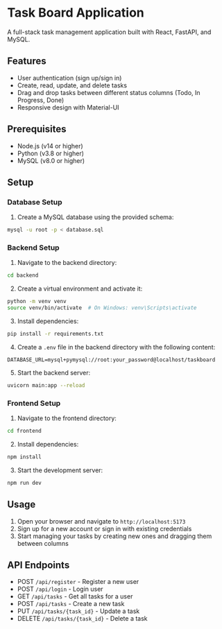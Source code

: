 # Task Board Application

A full-stack task management application built with React, FastAPI, and MySQL.

## Features

- User authentication (sign up/sign in)
- Create, read, update, and delete tasks
- Drag and drop tasks between different status columns (Todo, In Progress, Done)
- Responsive design with Material-UI

## Prerequisites

- Node.js (v14 or higher)
- Python (v3.8 or higher)
- MySQL (v8.0 or higher)

## Setup

### Database Setup

1. Create a MySQL database using the provided schema:
```bash
mysql -u root -p < database.sql
```

### Backend Setup

1. Navigate to the backend directory:
```bash
cd backend
```

2. Create a virtual environment and activate it:
```bash
python -m venv venv
source venv/bin/activate  # On Windows: venv\Scripts\activate
```

3. Install dependencies:
```bash
pip install -r requirements.txt
```

4. Create a `.env` file in the backend directory with the following content:
```
DATABASE_URL=mysql+pymysql://root:your_password@localhost/taskboard
```

5. Start the backend server:
```bash
uvicorn main:app --reload
```

### Frontend Setup

1. Navigate to the frontend directory:
```bash
cd frontend
```

2. Install dependencies:
```bash
npm install
```

3. Start the development server:
```bash
npm run dev
```

## Usage

1. Open your browser and navigate to `http://localhost:5173`
2. Sign up for a new account or sign in with existing credentials
3. Start managing your tasks by creating new ones and dragging them between columns

## API Endpoints

- POST `/api/register` - Register a new user
- POST `/api/login` - Login user
- GET `/api/tasks` - Get all tasks for a user
- POST `/api/tasks` - Create a new task
- PUT `/api/tasks/{task_id}` - Update a task
- DELETE `/api/tasks/{task_id}` - Delete a task 